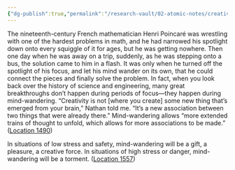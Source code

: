 ```yaml
---
{"dg-publish":true,"permalink":"/research-vault/02-atomic-notes/creativity-is-making-association-between-things-you-already-know-and-thrives-in-low-stress-and-low-focus-situations/"}
---
```


The nineteenth-century French mathematician Henri Poincaré was wrestling with one of the hardest problems in math, and he had narrowed his spotlight down onto every squiggle of it for ages, but he was getting nowhere. Then one day when he was away on a trip, suddenly, as he was stepping onto a bus, the solution came to him in a flash. It was only when he turned off the spotlight of his focus, and let his mind wander on its own, that he could connect the pieces and finally solve the problem. In fact, when you look back over the history of science and engineering, many great breakthroughs don’t happen during periods of focus—they happen during mind-wandering. “Creativity is not [where you create] some new thing that’s emerged from your brain,” Nathan told me. “It’s a new association between two things that were already there.” Mind-wandering allows “more extended trains of thought to unfold, which allows for more associations to be made.” ([Location 1490](https://readwise.io/to_kindle?action=open&asin=B093G9TS91&location=1490))

In situations of low stress and safety, mind-wandering will be a gift, a pleasure, a creative force. In situations of high stress or danger, mind-wandering will be a torment. ([Location 1557](https://readwise.io/to_kindle?action=open&asin=B093G9TS91&location=1557))